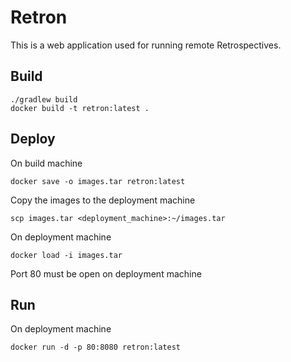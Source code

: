 # Retron

This is a web application used for running remote 
Retrospectives.

## Build

```
./gradlew build
docker build -t retron:latest .
```

## Deploy

On build machine
```
docker save -o images.tar retron:latest
```

Copy the images to the deployment machine
```
scp images.tar <deployment_machine>:~/images.tar
```

On deployment machine
```
docker load -i images.tar
```

Port 80 must be open on deployment machine

## Run

On deployment machine
```
docker run -d -p 80:8080 retron:latest
```